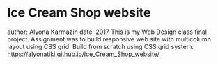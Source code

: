 # Ice Cream Shop website

author: Alyona Karmazin
date: 2017
This is my Web Design class final project. Assignment was to build responsive web site with multicolumn layout using CSS grid. 
Build from scratch using CSS grid system.
https://alyonatiki.github.io/Ice_Cream_Shop_website/
